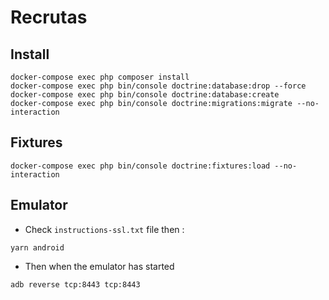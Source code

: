 # Recrutas

## Install

```shell
docker-compose exec php composer install
docker-compose exec php bin/console doctrine:database:drop --force
docker-compose exec php bin/console doctrine:database:create
docker-compose exec php bin/console doctrine:migrations:migrate --no-interaction
```

## Fixtures

```shell
docker-compose exec php bin/console doctrine:fixtures:load --no-interaction
```

## Emulator

- Check `instructions-ssl.txt` file then :

```shell
yarn android
```

- Then when the emulator has started

```shell
adb reverse tcp:8443 tcp:8443
```
